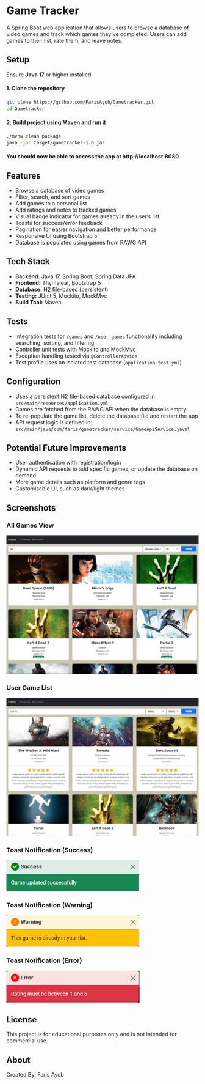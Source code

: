 # Game Tracker

A Spring Boot web application that allows users to browse a database of video games and track which games they've completed. Users can add games to their list, rate them, and leave notes.

## Setup

Ensure **Java 17** or higher installed  

#### 1. Clone the repository

```bash
git clone https://github.com/FarisAyub/Gametracker.git
cd Gametracker
```
#### 2. Build project using Maven and run it
```bash
./mvnw clean package
java -jar target/gametracker-1.0.jar
```
#### You should now be able to access the app at http://localhost:8080

## Features

- Browse a database of video games
- Filter, search, and sort games
- Add games to a personal list
- Add ratings and notes to tracked games
- Visual badge indicator for games already in the user’s list
- Toasts for success/error feedback
- Pagination for easier navigation and better performance
- Responsive UI using Bootstrap 5
- Database is populated using games from RAWG API

## Tech Stack

- **Backend:** Java 17, Spring Boot, Spring Data JPA
- **Frontend:** Thymeleaf, Bootstrap 5
- **Database:** H2 file-based (persistent)
- **Testing:** JUnit 5, Mockito, MockMvc
- **Build Tool:** Maven

## Tests

- Integration tests for `/games` and `/user-games` functionality including searching, sorting, and filtering
- Controller unit tests with Mockito and MockMvc
- Exception handling tested via `@ControllerAdvice`
- Test profile uses an isolated test database (`application-test.yml`)

## Configuration

- Uses a persistent H2 file-based database configured in `src/main/resources/application.yml`
- Games are fetched from the RAWG API when the database is empty
- To re-populate the game list, delete the database file and restart the app
- API request logic is defined in: `src/main/java/com/faris/gametracker/service/GameApiService.java`\

## Potential Future Improvements
- User authentication with registration/login
- Dynamic API requests to add specific games, or update the database on demand
- More game details such as platform and genre tags
- Customisable UI, such as dark/light themes

## Screenshots

### All Games View  
![All Games](screenshots/all-games.png)

### User Game List  
![User Games](screenshots/user-games.png)

### Toast Notification (Success)  
![Toast Success](screenshots/toast-success.png)

### Toast Notification (Warning)  
![Toast Warning](screenshots/toast-warning.png)

### Toast Notification (Error)  
![Toast Error](screenshots/toast-error.png)

## License
This project is for educational purposes only and is not intended for commercial use.

## About
Created By: Faris Ayub

